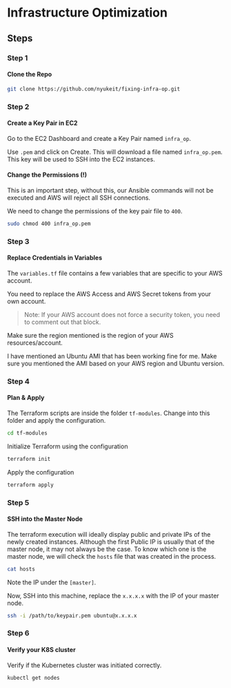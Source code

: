 # Infrastructure Optimization



## Steps

### Step 1

#### Clone the Repo

```bash
git clone https://github.com/nyukeit/fixing-infra-op.git
```

### Step 2

#### Create a Key Pair in EC2

Go to the EC2 Dashboard and create a Key Pair named `infra_op`.

Use `.pem` and click on Create. This will download a file named `infra_op.pem`. This key will be used to SSH into the EC2 instances.

#### Change the Permissions (!)

This is an important step, without this, our Ansible commands will not be executed and AWS will reject all SSH connections.

We need to change the permissions of the key pair file to `400`.

```bash
sudo chmod 400 infra_op.pem
```

### Step 3

#### Replace Credentials in Variables

The `variables.tf` file contains a few variables that are specific to your AWS account.

You need to replace the AWS Access and AWS Secret tokens from your own account.

> Note: If your AWS account does not force a security token, you need to comment out that block.

Make sure the region mentioned is the region of your AWS resources/account.

I have mentioned an Ubuntu AMI that has been working fine for me. Make sure you mentioned the AMI based on your AWS region and Ubuntu version.

### Step 4

#### Plan & Apply

The Terraform scripts are inside the folder `tf-modules`. Change into this folder and apply the configuration.

```bash
cd tf-modules
```

Initialize Terraform using the configuration

```bash
terraform init
```

Apply the configuration

```bash
terraform apply
```

### Step 5

#### SSH into the Master Node

 The terraform execution will ideally display public and private IPs of the newly created instances. Although the first Public IP is usually that of the master node, it may not always be the case. To know which one is the master node, we will check the `hosts` file that was created in the process.

```bash
cat hosts
```

Note the IP under the `[master]`.

Now, SSH into this machine, replace the `x.x.x.x` with the IP of your master node.

```bash
ssh -i /path/to/keypair.pem ubuntu@x.x.x.x
```

### Step 6

#### Verify your K8S cluster

Verify if the Kubernetes cluster was initiated correctly.

```bash
kubectl get nodes
```

